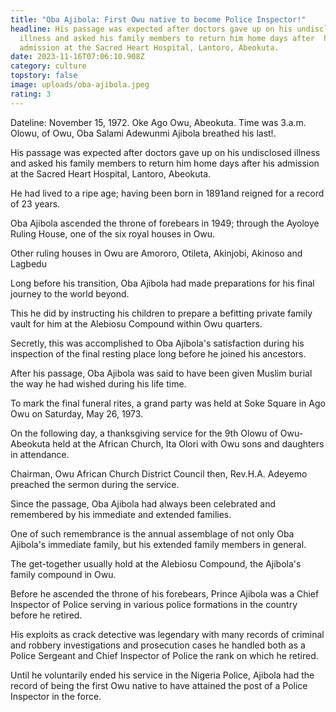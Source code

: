 ```yaml
---
title: "Oba Ajibola: First Owu native to become Police Inspector!"
headline: His passage was expected after doctors gave up on his undisclosed
  illness and asked his family members to return him home days after  his
  admission at the Sacred Heart Hospital, Lantoro, Abeokuta.
date: 2023-11-16T07:06:10.908Z
category: culture
topstory: false
image: uploads/oba-ajibola.jpeg
rating: 3
---
```

Dateline: November 15, 1972. Oke Ago Owu, Abeokuta. Time was 3.a.m. Olowu, of Owu, Oba Salami Adewunmi Ajibola breathed his last!.



His passage was expected after doctors gave up on his undisclosed illness and asked his family members to return him home days after  his admission at the Sacred Heart Hospital, Lantoro, Abeokuta.



He had lived to a ripe age; having been born in 1891and reigned for a record of 23 years. 



Oba Ajibola ascended the throne of forebears in 1949; through the Ayoloye Ruling House, one of the six royal houses in Owu.



Other ruling houses in Owu are Amororo, Otileta, Akinjobi, Akinoso and Lagbedu 



Long before his transition, Oba Ajibola had made preparations for his final journey to the world beyond.  



This he did by instructing his children to prepare a befitting private family vault for him at the Alebiosu Compound within Owu quarters.



Secretly, this was accomplished to Oba Ajibola's satisfaction during his inspection of the final resting place long before he joined his ancestors.



After his passage, Oba Ajibola was said to have been given Muslim burial the way he had wished during his life time.



To mark the final funeral rites, a grand party was held at Soke Square in Ago Owu on Saturday, May 26, 1973.



On the following day, a thanksgiving service for the 9th Olowu of Owu-Abeokuta held at the African Church, Ita Olori with Owu sons and daughters in attendance.



Chairman, Owu African Church District Council then, Rev.H.A. Adeyemo preached the sermon during the service.



Since the passage, Oba Ajibola had always been celebrated and remembered by his immediate and extended families.



One of such remembrance is the annual assemblage of not only Oba Ajibola's immediate family, but his extended family members in general.



The get-together usually hold at the Alebiosu Compound, the Ajibola's family compound in Owu.



Before he ascended the throne of his forebears, Prince Ajibola was a Chief Inspector of Police serving in various police formations in the country before he retired.



His exploits as crack detective was legendary with many records of criminal and robbery investigations and prosecution cases he handled both as a Police Sergeant and Chief Inspector of Police the rank on which he retired.

Until he voluntarily ended his service in the Nigeria Police, Ajibola had the record of being the first Owu native to have attained the post of a Police Inspector in the force.